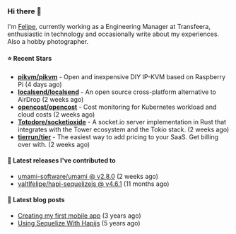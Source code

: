 ### Hi there 👋

I'm [Felipe](https://felipe.im), currently working as a Engineering Manager at Transfeera, enthusiastic in technology and occasionally write about my experiences. Also a hobby photographer.

#### ⭐ Recent Stars
- **[pikvm/pikvm](https://github.com/pikvm/pikvm)** - Open and inexpensive DIY IP-KVM based on Raspberry Pi (4 days ago)
- **[localsend/localsend](https://github.com/localsend/localsend)** - An open source cross-platform alternative to AirDrop (2 weeks ago)
- **[opencost/opencost](https://github.com/opencost/opencost)** - Cost monitoring for Kubernetes workload and cloud costs (2 weeks ago)
- **[Totodore/socketioxide](https://github.com/Totodore/socketioxide)** - A socket.io server implementation in Rust that integrates with the Tower ecosystem and the Tokio stack. (2 weeks ago)
- **[tierrun/tier](https://github.com/tierrun/tier)** - The easiest way to add pricing to your SaaS. Get billing over with. (2 weeks ago)

#### 🚀 Latest releases I've contributed to


- [umami-software/umami @ v2.8.0](https://github.com/umami-software/umami/releases/tag/v2.8.0) (2 weeks ago)
- [valtlfelipe/hapi-sequelizejs @ v4.6.1](https://github.com/valtlfelipe/hapi-sequelizejs/releases/tag/v4.6.1) (11 months ago)

#### 📄 Latest blog posts
- [Creating my first mobile app](https://felipe.im/posts/creating-my-first-mobile-app/) (3 years ago)
- [Using Sequelize With Hapijs](https://felipe.im/posts/using-sequelize-with-hapijs/) (5 years ago)
